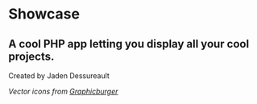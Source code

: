 # Showcase

A cool PHP app letting you display all your cool projects.
---

Created by Jaden Dessureault


*Vector icons from [Graphicburger](http://graphicburger.com)*
